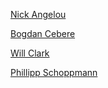 [Nick Angelou](https://github.com/s0l0ist)

[Bogdan Cebere](https://github.com/bcebere)

[Will Clark](https://github.com/willclarktech)

[Phillipp Schoppmann](https://github.com/schoppmp)

